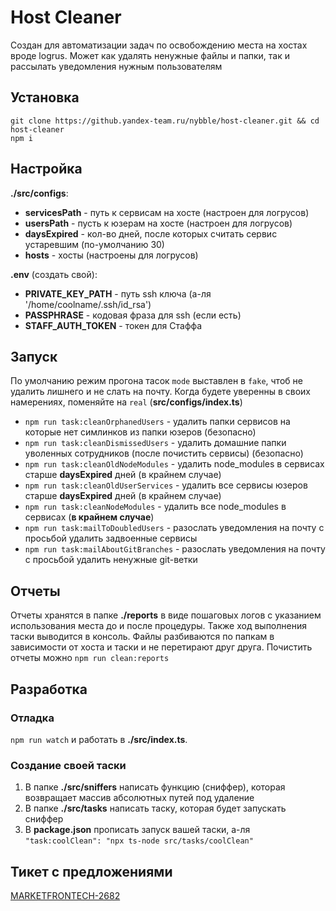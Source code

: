 # Host Cleaner
Создан для автоматизации задач по освобождению места на хостах вроде logrus. 
Может как удалять ненужные файлы и папки, так и рассылать уведомления нужным пользователям

## Установка
```
git clone https://github.yandex-team.ru/nybble/host-cleaner.git && cd host-cleaner 
npm i
```

## Настройка
<b>./src/configs</b>:
- <b>servicesPath</b> - путь к сервисам на хосте (настроен для логрусов)
- <b>usersPath</b> - пусть к юзерам на хосте (настроен для логрусов)
- <b>daysExpired</b> - кол-во дней, после которых считать сервис устаревшим (по-умолчанию 30)
- <b>hosts</b> - хосты (настроены для логрусов)

<b>.env</b> (создать свой):
- <b>PRIVATE_KEY_PATH</b> - путь ssh ключа (а-ля '/home/coolname/.ssh/id_rsa')
- <b>PASSPHRASE</b> - кодовая фраза для ssh (если есть)
- <b>STAFF_AUTH_TOKEN</b> - токен для Стаффа

## Запуск
По умолчанию режим прогона тасок <code>mode</code> выставлен в <code>fake</code>, чтоб не удалить лишнего и не слать на почту. Когда будете уверенны в своих намерениях, поменяйте на <code>real</code> (<b>src/configs/index.ts</b>)
- `npm run task:cleanOrphanedUsers` - удалить папки сервисов на которые нет симлинков из папки юзеров (безопасно)
- `npm run task:cleanDismissedUsers` - удалить домашние папки уволенных сотрудников (после почистить сервисы) (безопасно)
- `npm run task:cleanOldNodeModules` - удалить node_modules в сервисах старше <b>daysExpired</b> дней (в крайнем случае)
- `npm run task:cleanOldUserServices` - удалить все сервисы юзеров старше <b>daysExpired</b> дней (в крайнем случае)
- `npm run task:cleanNodeModules` - удалить все node_modules в сервисах (<b>в крайнем случае</b>)
- `npm run task:mailToDoubledUsers` - разослать уведомления на почту с просьбой удалить задвоенные сервисы
- `npm run task:mailAboutGitBranches` - разослать уведомления на почту с просьбой удалить ненужные git-ветки

## Отчеты
Отчеты хранятся в папке <b>./reports</b> в виде пошаговых логов с указанием использования места до и после процедуры.
Также ход выполнения таски выводится в консоль. 
Файлы разбиваются по папкам в зависимости от хоста и таски и не перетирают друг друга. 
Почистить отчеты можно `npm run clean:reports`

## Разработка

### Отладка
`npm run watch` и работать в <b>./src/index.ts</b>. 

### Создание своей таски
1. В папке <b>./src/sniffers</b> написать функцию (сниффер), которая возвращает массив абсолютных путей под удаление
2. В папке <b>./src/tasks</b> написать таску, которая будет запускать сниффер
3. В <b>package.json</b> прописать запуск вашей таски, а-ля `"task:coolClean": "npx ts-node src/tasks/coolClean"`

## Тикет с предложениями
[MARKETFRONTECH-2682](https://st.yandex-team.ru/MARKETFRONTECH-2682)
